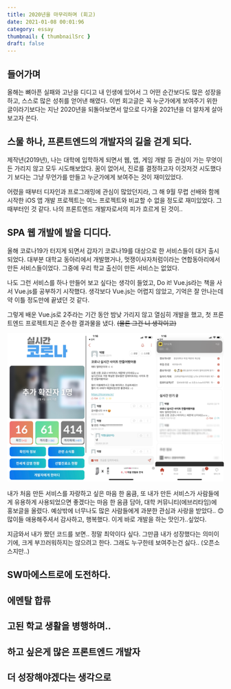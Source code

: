 ```yaml
---
title: 2020년을 마무리하며 (회고)
date: 2021-01-08 00:01:96
category: essay
thumbnail: { thumbnailSrc }
draft: false
---
```


## 들어가며

올해는 뼈아픈 실패와 고난을 디디고 내 인생에 있어서 그 어떤 순간보다도 많은 성장을 하고, 스스로 많은 성취를 얻어낸 해였다. 이번 회고글은 꼭 누군가에게 보여주기 위한 글이라기보다는 지난 2020년을 되돌아보면서 앞으로 다가올 2021년을 더 알차게 살아보고자 쓴다.

## 스물 하나, 프론트엔드의 개발자의 길을 걷게 되다.

제작년(2019년), 나는 대학에 입학하게 되면서 웹, 앱, 게임 개발 등 관심이 가는 무엇이든 가리지 않고 모두 시도해보았다. 꿈이 없어서, 진로를 결정하고자 이것저것 시도했다기 보다는 그냥 무언가를 만들고 누군가에게 보여주는 것이 재미있었다.

어렸을 때부터 디자인과 프로그래밍에 관심이 많았던지라, 그 해 9월 무렵 선배와 함께 시작한 iOS 앱 개발 프로젝트는 여느 프로젝트와 비교할 수 없을 정도로 재미있었다. 그때부터인 것 같다. 나의 프론트엔드 개발자로서의 피가 흐르게 된 것이..

## SPA 웹 개발에 발을 디디다.

올해 코로나19가 터지게 되면서 갑자기 코로나19를 대상으로 한 서비스들이 대거 출시되었다. 대부분 대학교 동아리에서 개발했거나, 멋쟁이사자처럼이라는 연합동아리에서 만든 서비스들이었다. 그중에 우리 학교 출신이 만든 서비스는 없었다.

나도 그런 서비스를 하나 만들어 보고 싶다는 생각이 들었고, Do it! Vue.js라는 책을 사서 Vue.js를 공부하기 시작했다. 생각보다 Vue.js는 어렵지 않았고, 기억은 잘 안나는데 약 이틀 정도만에 끝냈던 것 같다.

그렇게 배운 Vue.js로 2주라는 기간 동안 밤낮 가리지 않고 열심히 개발을 했고, 첫 프론트엔드 프로젝트치곤 준수한 결과물을 냈다. ~~(물론 그건 니 생각이고)~~



![](./images/idalerter.png)

내가 처음 만든 서비스를 자랑하고 싶은 마음 한 움큼, 또 내가 만든 서비스가 사람들에게 유용하게 사용되었으면 좋겠다는 마음 한 움큼 담아, 대학 커뮤니티(에브리타임)에 홍보글을 올렸다. 예상밖에 너무나도 많은 사람들에게 과분한 관심과 사랑을 받았다.. :blush:  많이들 애용해주셔서 감사하고, 행복했다. 이게 바로 개발을 하는 맛인가..싶었다.

지금와서 내가 짰던 코드를 보면.. 정말 최악이다 싶다. 그만큼 내가 성장했다는 의미이기에, 크게 부끄러워하지는 않으려고 한다. 그래도 누구한테 보여주는건 싫다.. (오픈소스지만..)

## SW마에스트로에 도전하다.

## 에멘탈 합류

## 고된 학교 생활을 병행하며..

## 하고 싶은게 많은 프론트엔드 개발자

## 더 성장해야겠다는 생각으로

